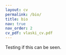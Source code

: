 ```yaml
---
layout: cv
permalink: /bio/
title: bio
nav: true
nav_order: 2
cv_pdf: vlaski_cv.pdf
---
```

Testing if this can be seen.
